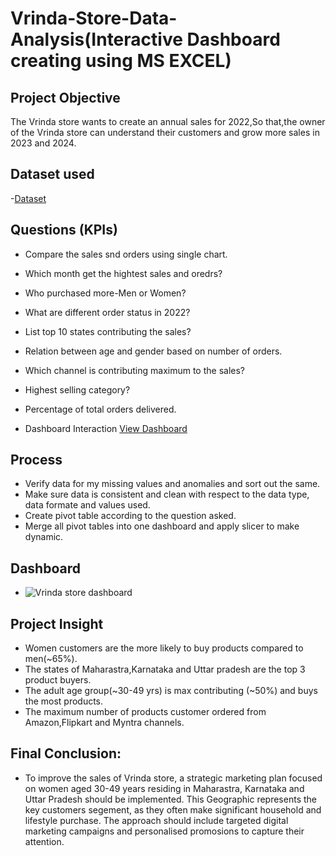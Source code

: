 # Vrinda-Store-Data-Analysis(Interactive Dashboard creating using MS EXCEL)

## Project Objective
The Vrinda store wants to create an annual sales for 2022,So that,the owner of the Vrinda store can understand their customers and grow more sales in 2023 and 2024.

## Dataset used
-<a href="https://github.com/SNEHA-NB/Data-Analysis-Dashboard/blob/main/Vrinda%20Store%20Data%20Analysis.xlsx">Dataset</a>

## Questions (KPIs)
- Compare the sales snd orders using single chart.
- Which month get the hightest sales and oredrs?
- Who purchased more-Men or Women?
- What are different order status in 2022?
- List top 10 states contributing the sales?
- Relation between age and gender based on number of orders.
- Which channel is contributing maximum to the sales?
- Highest selling category?
- Percentage of total orders delivered.
  
- Dashboard Interaction <a href="https://github.com/SNEHA-NB/Data-Analysis-Dashboard/blob/main/Vrinda%20store%20dashboard.png">View Dashboard</a>

## Process
- Verify data for my missing values and anomalies and sort out the same.
- Make sure data is consistent and clean with respect to the data type, data formate and values used.
- Create pivot table according to the question asked.
- Merge all pivot tables into one dashboard and apply slicer to make dynamic.

## Dashboard
- ![Vrinda store dashboard](https://github.com/user-attachments/assets/a3534aee-a9a6-436a-ba00-e602ad730a04)

## Project Insight
- Women customers are the more likely to buy products compared to men(~65%).
- The states of Maharastra,Karnataka and Uttar pradesh are the top 3 product buyers.
- The adult age group(~30-49 yrs) is max contributing (~50%) and buys the most products.
- The maximum number of products customer ordered from Amazon,Flipkart and Myntra channels.

## Final Conclusion:
- To improve the sales of Vrinda store, a strategic marketing plan focused on women aged 30-49 years residing in Maharastra, Karnataka and Uttar Pradesh should be implemented. This Geographic represents the key customers segement, as they often make significant household and lifestyle purchase. The approach should include targeted digital marketing campaigns and personalised promosions to capture their attention.
